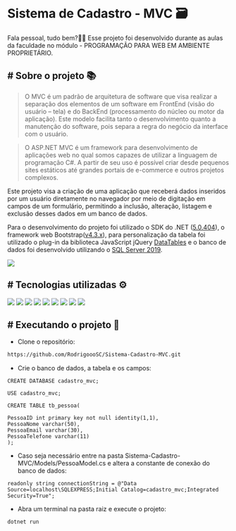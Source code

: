 
# Sistema de Cadastro - MVC 🗃
Fala pessoal, tudo bem?🖖🏽 Esse projeto foi desenvolvido durante as aulas da faculdade no módulo - PROGRAMAÇÃO PARA WEB EM AMBIENTE PROPRIETÁRIO.

## # Sobre o projeto 📚

> O MVC é um padrão de arquitetura de software que visa realizar a separação dos elementos de um software
> em FrontEnd (visão do usuário – tela) e do BackEnd (processamento do núcleo ou motor da aplicação).
> Este modelo facilita tanto o desenvolvimento quanto a manutenção do software, pois separa a regra do
> negócio da interface com o usuário.

> O ASP.NET MVC é um framework para desenvolvimento de aplicações web no qual somos capazes de utilizar a linguagem de
> programação C#. A partir de seu uso é possível criar desde pequenos sites estáticos até grandes portais de e-commerce e
> outros projetos complexos.
        
Este projeto visa a criação de uma aplicação que receberá dados inseridos por um usuário diretamente no navegador
por meio de digitação em campos de um formulário, permitindo a inclusão, alteração, listagem e exclusão desses dados em um banco de dados.

Para o desenvolvimento do projeto foi utilizado o SDK do .NET (<a href="https://dotnet.microsoft.com/en-us/download/dotnet/5.0" target="_blank">5.0.404</a>),
o framework  web Bootstrap(<a href="https://getbootstrap.com/docs/4.3/getting-started/introduction/" 
target="_blank">v4.3.x</a>), para personalização da tabela foi utilizado o plug-in da biblioteca JavaScript jQuery <a href="https://datatables.net/" 
target="_blank">DataTables</a> e o banco de dados foi desenvolvido utilizando o <a href="https://www.microsoft.com/pt-br/sql-server/sql-server-downloads" 
target="_blank">SQL Server 2019</a>.

<div class="center">
  <img src="wwwroot/img//gif/Cadastro-MVC.gif">
</div>

## # Tecnologias utilizadas ⚙
<div>
 <img src="https://img.shields.io/badge/HTML5-E34F26?style=for-the-badge&logo=html5&logoColor=white" />
 <img src="https://img.shields.io/badge/CSS-239120?&style=for-the-badge&logo=css3&logoColor=white" />
 <img src="https://img.shields.io/badge/JavaScript-323330?style=for-the-badge&logo=javascript&logoColor=F7DF1E" />
 <img src="https://img.shields.io/badge/C%23-239120?style=for-the-badge&logo=c-sharp&logoColor=white" />
 <img src="https://img.shields.io/badge/.NET-512BD4?style=for-the-badge&logo=dotnet&logoColor=white" />
 <img src="https://img.shields.io/badge/Bootstrap-563D7C?style=for-the-badge&logo=bootstrap&logoColor=white" />   
 <img src="https://img.shields.io/badge/Microsoft_SQL_Server-CC2927?style=for-the-badge&logo=microsoft-sql-server&logoColor=white" />
 <img src="https://img.shields.io/badge/Git-E34F26?style=for-the-badge&logo=git&logoColor=white" /> 
  <img src="https://img.shields.io/badge/Visual_Studio_Code-0078D4?style=for-the-badge&logo=visual%20studio%20code&logoColor=white" />
</div>

## # Executando o projeto 🚀
- Clone o repositório:
```bash
https://github.com/RodrigoooSC/Sistema-Cadastro-MVC.git
```
- Crie o banco de dados, a tabela e os campos:
```
CREATE DATABASE cadastro_mvc;

USE cadastro_mvc;

CREATE TABLE tb_pessoa(

PessoaID int primary key not null identity(1,1),
PessoaNome varchar(50),
PessoaEmail varchar(30),
PessoaTelefone varchar(11)
);
```
- Caso seja necessário entre na pasta Sistema-Cadastro-MVC/Models/PessoaModel.cs e altera a constante de conexão do banco de dados:
```
readonly string connectionString = @"Data Source=localhost\SQLEXPRESS;Initial Catalog=cadastro_mvc;Integrated Security=True";
```
- Abra um terminal na pasta raiz e execute o projeto:
```
dotnet run
```
